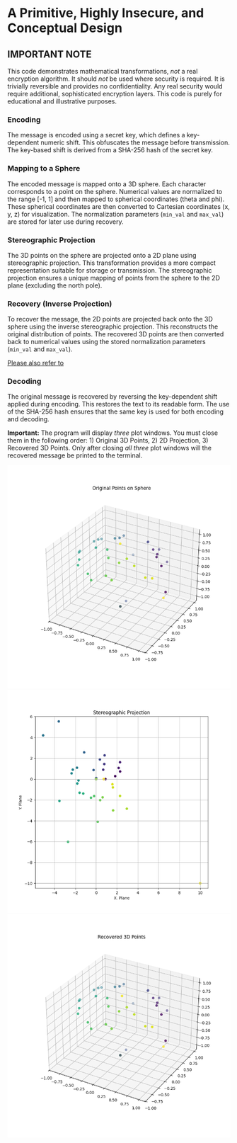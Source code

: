 # A Primitive, Highly Insecure, and Conceptual Design

## IMPORTANT NOTE

This code demonstrates mathematical transformations, *not* a real encryption algorithm.  It should *not* be used where security is required. It is trivially reversible and provides no confidentiality.  Any real security would require additional, sophisticated encryption layers.  This code is purely for educational and illustrative purposes.

### Encoding

The message is encoded using a secret key, which defines a key-dependent numeric shift. This obfuscates the message before transmission. The key-based shift is derived from a SHA-256 hash of the secret key.

### Mapping to a Sphere

The encoded message is mapped onto a 3D sphere. Each character corresponds to a point on the sphere.  Numerical values are normalized to the range [-1, 1] and then mapped to spherical coordinates (theta and phi). These spherical coordinates are then converted to Cartesian coordinates (x, y, z) for visualization. The normalization parameters (`min_val` and `max_val`) are stored for later use during recovery.

### Stereographic Projection

The 3D points on the sphere are projected onto a 2D plane using stereographic projection. This transformation provides a more compact representation suitable for storage or transmission. The stereographic projection ensures a unique mapping of points from the sphere to the 2D plane (excluding the north pole).

### Recovery (Inverse Projection)

To recover the message, the 2D points are projected back onto the 3D sphere using the inverse stereographic projection. This reconstructs the original distribution of points. The recovered 3D points are then converted back to numerical values using the stored normalization parameters (`min_val` and `max_val`).

[Please also refer to](https://github.com/ratwolfzero/Emergent-Dimension)

### Decoding

The original message is recovered by reversing the key-dependent shift applied during encoding. This restores the text to its readable form. The use of the SHA-256 hash ensures that the same key is used for both encoding and decoding.

**Important:** The program will display *three* plot windows. You must close them in the following order: 1) Original 3D Points, 2) 2D Projection, 3) Recovered 3D Points. Only after closing *all three* plot windows will the recovered message be printed to the terminal.

![Crypto](crypto_1.png)
![Crypto](crypto_2.png)
![Crypto](crypto_3.png)
